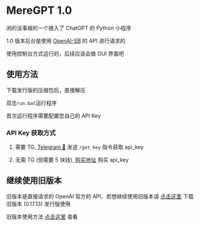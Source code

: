 # MereGPT 1.0

闲的没事做的一个接入了 ChatGPT 的 Python 小程序

1.0 版本后台是使用 [OpenAI-SB](https://openai-sb.com/) 的 API 进行请求的

使用控制台方式运行的，后续应该会做 GUI 界面吧

## 使用方法

下载发行版的压缩包后，直接解压

双击`run.bat`运行程序

首次运行程序需要配置您自己的 API Key

### API Key 获取方式

1. 需要 TG, [Telegram 🤖](https://t.me/openai_sb_bot) 发送 `/get_key` 指令获取 api_key

2. 无需 TG (但需要 5 块钱), [购买地址](https://shop.openai-sb.cn/?code=YT00JmI9OQ%3D%3D) 购买 api_key

## 继续使用旧版本

旧版本是直接请求的 OpenAI 官方的 API，若想继续使用旧版本请 [点击这里](/merept/MereGPT/releases/tag/v0.17.13) 下载旧版本 (0.17.13) 发行版使用

旧版本使用方法 [点击这里](/merept/MereGPT/tree/openai-api) 查看